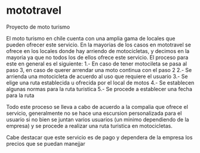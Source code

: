 # mototravel
Proyecto de moto turismo

El moto turismo en chile cuenta con una amplia gama de locales que pueden ofrecer este servicio. En la mayorias de los casos en mototravel se ofrece en los locales donde hay arriendo de motocicletas, y decimos en la mayoria ya que no todos los de ellos ofrece este servicio.
El proceso para este en general es el siguiente:
1.- En caso de tener motocileta se pasa al paso 3, en caso de querer arrendar una moto continua con el paso 2
2.- Se arrienda una motocicleta de acuerdo al uso que requiere el usuario
3.- Se elige una ruta establecida u ofrecida por el local de motos
4.- Se establecen algunas normas para la ruta turistica
5.- Se procede a establecer una fecha para la ruta

Todo este proceso se lleva a cabo de acuerdo a la compalia que ofrece el servicio, generalmente no se hace una escursion personalizada para el usuario si no bien se juntan varios usuarios (un minimo dependiendo de la empresa) y se procede a realizar una ruta turistica en motocicletas.

Cabe destacar que este servicio es de pago y dependera de la empresa los precios que se puedan manejjar
